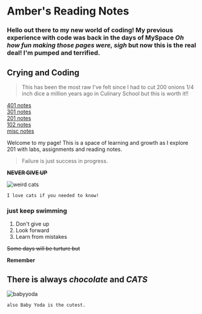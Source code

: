 # Amber's Reading Notes
### Hello out there to my new world of coding! My previous experience with code was back in the days of **MySpace** *Oh how fun making those pages were, sigh* but now this is the **real deal**! I'm pumped and terrified.

## **Crying and Coding**


>This has been the most raw I've felt since I had to cut 200 onions 1/4 inch dice a million years ago in Culinary School but this is worth it!!

[401 notes](./401/401-index.md)<br>
[301 notes](./301/301-index.md)<br>
[201 notes](./201/201-index.md)<br>
[102 notes](./102/102-index.md)<br>
[misc notes](./misc/misc-index.md)<br>





Welcome to my page! This is a space of learning and growth as I explore 201 with labs, assignments and reading notes. 

>Failure is just success in progress.

~~**NEVER GIVE UP**~~


![weird cats](https://www.publicdomainpictures.net/pictures/290000/velka/cat-three-victorian-die-cut-cats.jpg "wierd cats")

```
I love cats if you needed to know!
```
### **just keep swimming** 
1. Don't give up
1. Look forward
1. Learn from mistakes

~~Some days will be turture but~~

**Remember**

## There is always _chocolate_ **and** ***CATS***

![babyyoda](https://cdn.pixabay.com/photo/2019/12/20/17/15/yoda-4708878_960_720.jpg)


```
also Baby Yoda is the cutest.
```

